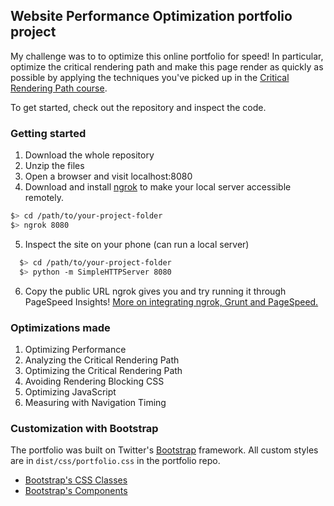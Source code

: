 ## Website Performance Optimization portfolio project

 My challenge was to to optimize this online portfolio for speed! In particular, optimize the critical rendering path and make this page render as quickly as possible by applying the techniques you've picked up in the [Critical Rendering Path course](https://www.udacity.com/course/ud884).

To get started, check out the repository and inspect the code.

### Getting started

1. Download the whole repository
2. Unzip the files
3. Open a browser and visit localhost:8080
4. Download and install [ngrok](https://ngrok.com/) to make your local server accessible remotely.

  ``` bash
  $> cd /path/to/your-project-folder
  $> ngrok 8080
  ```

5. Inspect the site on your phone (can run a local server)

```bash
  $> cd /path/to/your-project-folder
  $> python -m SimpleHTTPServer 8080
  ```

6. Copy the public URL ngrok gives you and try running it through PageSpeed Insights! [More on integrating ngrok, Grunt and PageSpeed.](http://www.jamescryer.com/2014/06/12/grunt-pagespeed-and-ngrok-locally-testing/)

### Optimizations made
1. Optimizing Performance
2. Analyzing the Critical Rendering Path
3. Optimizing the Critical Rendering Path
4. Avoiding Rendering Blocking CSS
5. Optimizing JavaScript
6. Measuring with Navigation Timing

### Customization with Bootstrap
The portfolio was built on Twitter's <a href="http://getbootstrap.com/">Bootstrap</a> framework. All custom styles are in `dist/css/portfolio.css` in the portfolio repo.
* <a href="http://getbootstrap.com/css/">Bootstrap's CSS Classes</a>
* <a href="http://getbootstrap.com/components/">Bootstrap's Components</a>

